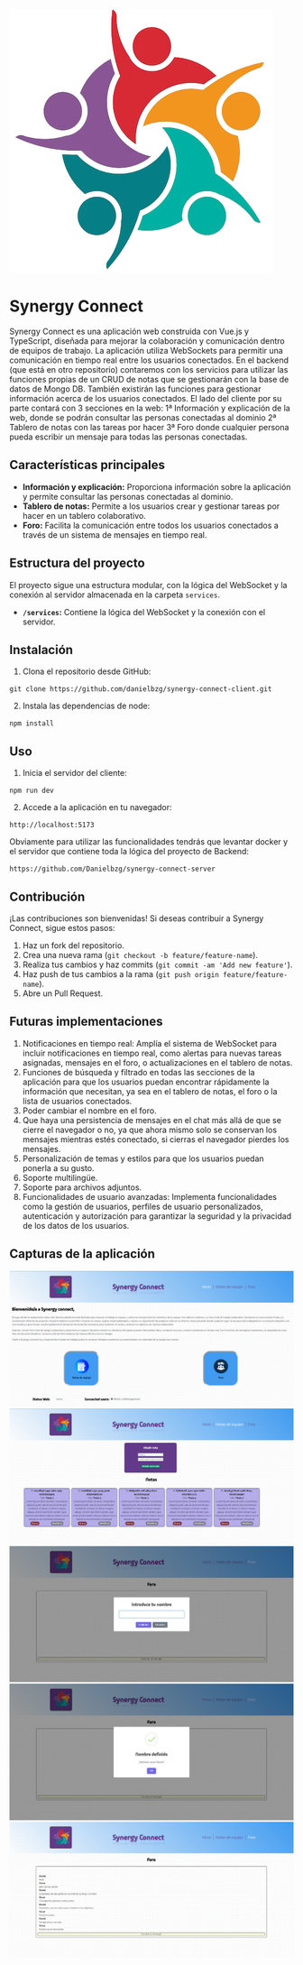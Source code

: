 ![alt text](src/assets/logo_colaborativo.png)
# Synergy Connect

Synergy Connect es una aplicación web construida con Vue.js y TypeScript, diseñada para mejorar la colaboración y comunicación dentro de equipos de trabajo. La aplicación utiliza WebSockets para permitir una comunicación en tiempo real entre los usuarios conectados.
En el backend (que está en otro repositorio) contaremos con los servicios para utilizar las funciones propias de un CRUD de notas que se gestionarán con la base de datos de Mongo DB. También existirán las funciones para gestionar información acerca de los usuarios conectados. 
El lado del cliente por su parte contará con 3 secciones en la web:
1ª Información y explicación de la web, donde se podrán consultar las personas conectadas al dominio
2ª Tablero de notas con las tareas por hacer
3ª Foro donde cualquier persona pueda escribir un mensaje para todas las personas conectadas.

## Características principales

- **Información y explicación:** Proporciona información sobre la aplicación y permite consultar las personas conectadas al dominio.
- **Tablero de notas:** Permite a los usuarios crear y gestionar tareas por hacer en un tablero colaborativo.
- **Foro:** Facilita la comunicación entre todos los usuarios conectados a través de un sistema de mensajes en tiempo real.

## Estructura del proyecto

El proyecto sigue una estructura modular, con la lógica del WebSocket y la conexión al servidor almacenada en la carpeta `services`.

- **`/services`:** Contiene la lógica del WebSocket y la conexión con el servidor.

## Instalación

1. Clona el repositorio desde GitHub:

```
git clone https://github.com/danielbzg/synergy-connect-client.git
```

2. Instala las dependencias de node:

```
npm install
```

## Uso

1. Inicia el servidor del cliente:

```
npm run dev
```

2. Accede a la aplicación en tu navegador:

```
http://localhost:5173
```

Obviamente para utilizar las funcionalidades tendrás que levantar docker y el servidor que contiene toda la lógica del proyecto de Backend:
```
https://github.com/Danielbzg/synergy-connect-server
```



## Contribución

¡Las contribuciones son bienvenidas! Si deseas contribuir a Synergy Connect, sigue estos pasos:

1. Haz un fork del repositorio.
2. Crea una nueva rama (`git checkout -b feature/feature-name`).
3. Realiza tus cambios y haz commits (`git commit -am 'Add new feature'`).
4. Haz push de tus cambios a la rama (`git push origin feature/feature-name`).
5. Abre un Pull Request.


## Futuras implementaciones

1. Notificaciones en tiempo real: Amplía el sistema de WebSocket para incluir notificaciones en tiempo real, como alertas para nuevas tareas asignadas, mensajes en el foro, o actualizaciones en el tablero de notas. 
2. Funciones de búsqueda y filtrado en todas las secciones de la aplicación para que los usuarios puedan encontrar rápidamente la información que necesitan, ya sea en el tablero de notas, el foro o la lista de usuarios conectados.
3. Poder cambiar el nombre en el foro. 
4. Que haya una persistencia de mensajes en el chat más allá de que se cierre el navegador o no, ya que ahora mismo solo se conservan los mensajes mientras estés conectado, si cierras el navegador pierdes los mensajes.
5. Personalización de temas y estilos para que los usuarios puedan ponerla a su gusto.
6. Soporte multilingüe.
7. Soporte para archivos adjuntos.
8. Funcionalidades de usuario avanzadas: Implementa funcionalidades como la gestión de usuarios, perfiles de usuario personalizados, autenticación y autorización para garantizar la seguridad y la privacidad de los datos de los usuarios.

## Capturas de la aplicación
![alt text](src/assets/Captura1.png)
![alt text](src/assets/Captura2.png)
![alt text](src/assets/Captura3.png)
![alt text](src/assets/Captura4.png)
![alt text](src/assets/Captura5.png)
